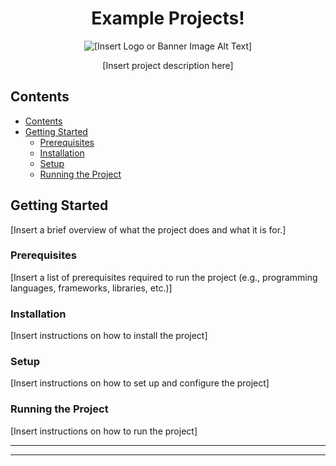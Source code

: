 <h1 align="center">Example Projects!</h1>

<p align="center">
  <img src="[Insert Logo or Banner Image URL]" alt="[Insert Logo or Banner Image Alt Text]">
</p>

<p align="center">
  [Insert project description here]
</p>

## Contents

- [Contents](#contents)
- [Getting Started](#getting-started)
  - [Prerequisites](#prerequisites)
  - [Installation](#installation)
  - [Setup](#setup)
  - [Running the Project](#running-the-project)

## Getting Started

[Insert a brief overview of what the project does and what it is for.]

### Prerequisites

[Insert a list of prerequisites required to run the project (e.g., programming languages, frameworks, libraries, etc.)]

### Installation

[Insert instructions on how to install the project]

### Setup

[Insert instructions on how to set up and configure the project]

### Running the Project

[Insert instructions on how to run the project]

---

<p align="center">

</p>

---
